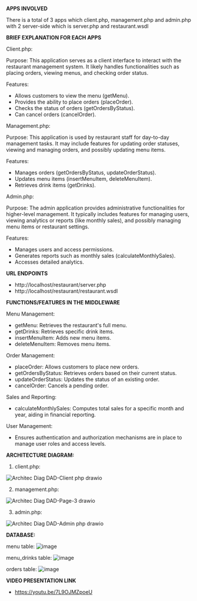 **APPS INVOLVED**

There is a total of 3 apps which client.php, management.php and admin.php with 2 server-side which is server.php and restaurant.wsdl



**BRIEF EXPLANATION FOR EACH APPS**

Client.php:

Purpose: This application serves as a client interface to interact with the restaurant management system. It likely handles functionalities such as placing orders, viewing menus, and checking order status.

Features:
- Allows customers to view the menu (getMenu).
- Provides the ability to place orders (placeOrder).
- Checks the status of orders (getOrdersByStatus).
- Can cancel orders (cancelOrder).

Management.php:

Purpose: This application is used by restaurant staff for day-to-day management tasks. It may include features for updating order statuses, viewing and managing orders, and possibly updating menu items.

Features:
- Manages orders (getOrdersByStatus, updateOrderStatus).
- Updates menu items (insertMenuItem, deleteMenuItem).
- Retrieves drink items (getDrinks).

Admin.php:

Purpose: The admin application provides administrative functionalities for higher-level management. It typically includes features for managing users, viewing analytics or reports (like monthly sales), and possibly managing menu items or restaurant settings.

Features:
- Manages users and access permissions.
- Generates reports such as monthly sales (calculateMonthlySales).
- Accesses detailed analytics.



**URL ENDPOINTS**
- http://localhost/restaurant/server.php
- http://localhost/restaurant/restaurant.wsdl 



**FUNCTIONS/FEATURES IN THE MIDDLEWARE**

Menu Management:
- getMenu: Retrieves the restaurant's full menu.
- getDrinks: Retrieves specific drink items.
- insertMenuItem: Adds new menu items.
- deleteMenuItem: Removes menu items.

Order Management:
- placeOrder: Allows customers to place new orders.
- getOrdersByStatus: Retrieves orders based on their current status.
- updateOrderStatus: Updates the status of an existing order.
- cancelOrder: Cancels a pending order.

Sales and Reporting:
- calculateMonthlySales: Computes total sales for a specific month and year, aiding in financial reporting.

User Management:
- Ensures authentication and authorization mechanisms are in place to manage user roles and access levels.



**ARCHITECTURE DIAGRAM:**
1. client.php:

![Architec Diag DAD-Client php drawio](https://github.com/user-attachments/assets/55b1d60f-6fbb-4421-83b9-96323f4a780f)

2. management.php:

![Architec Diag DAD-Page-3 drawio](https://github.com/user-attachments/assets/005d011c-28a6-4275-8d9f-f295a060e362)

3. admin.php:

![Architec Diag DAD-Admin php drawio](https://github.com/user-attachments/assets/d40c9969-5d2e-49bb-9f8c-475473f6496d)



**DATABASE:**

menu table:
![image](https://github.com/user-attachments/assets/e80c8cd7-4048-4078-b298-a718c304c4fb)

menu_drinks table:
![image](https://github.com/user-attachments/assets/897d6040-e7ab-4856-b258-e1291623933d)


orders table:
![image](https://github.com/user-attachments/assets/5e72d6f4-d397-4bdd-83a9-6eb1f50353e7)


**VIDEO PRESENTATION LINK**
- https://youtu.be/7L9OJMZpoeU 
